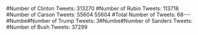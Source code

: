 #Number of Clinton Tweets: 313270
#Number of Rubio Tweets: 113718
#Number of Carson Tweets: 55604 55604
#Total Number of Tweets: 68---
#Numbe#Number of Trump Tweets: 3#Numbe#Number of Sanders Tweets: #Number of Bush Tweets: 37299
